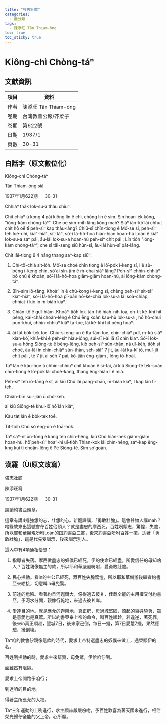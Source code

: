 ```yaml
---
title: "強志壯膽"
categories:
  - 無分類
tags:
  - 陳添旺 Tân Thiam-ōng
toc: true
toc_sticky: true
---
```


# Kiông-chì Chòng-táⁿ

## 文獻資訊

| 項目 | 資料 |
|---|---|
| 作者 | 陳添旺 Tân Thiam-ōng |
| 卷期 | 台灣教會公報/芥菜子 |
| 卷期 | 第622號 |
| 日期 | 1937/1 |
| 頁數 | 30-31 |

## 白話字（原文數位化）

Kiông-chì Chòng-táⁿ

Tân Thiam-ōng siá

1937年1月622期      30-31

Chhiáⁿ tha̍k Iok-su-a thâu chiuⁿ.

Chit chiuⁿ ū kóng 4 pái kiông lín ê chì, chòng lín ê sim. Sin hoan-e̍k kóng, "ióng-kám chòng-táⁿ". Che oē sím-mi̍h lâng kóng mah? Siáⁿ iân-kò͘ lâi chhut chit hō oē tī peh-sìⁿ kap thâu-lâng? Chiū-sī chīn-tiong ê Mô͘-se sí, peh-sìⁿ teh loé-chì, kiaⁿ-hiâⁿ, sit-táⁿ, só͘-í Iâ-hô-hoa hián-hiān hoan-hù Loán ê kiáⁿ Iok-su-a saⁿ pái, āu-lâi Iok-su-a hoan-hù peh-sìⁿ chi̍t pái , Lín tio̍h "ióng-kám chòng-táⁿ", che sī tāi-seng siū hùn-sī, āu-lâi hùn-sī pa̍t-lâng.

Chit lāi-tiong ū 4 hāng thang saⁿ-kap siūⁿ:

1. Chí-tō-chiá sit-lo̍h. Mô͘-se choè chīn tiong ê lô͘-po̍k í-keng sí, i ê sù-bēng í-keng chīn, só͘ ài sìn-jīm ê m̄-chai siáⁿ lâng? Peh-sìⁿ chhin-chhiūⁿ bô chú ê khoán, só͘-í Iâ-hô-hoa giâm-giâm hoan-hù, ài ióng-kám chòng-táⁿ.

2. Bîn-sim iô-tāng. Khoàⁿ in ê chú-kong í-keng sí, chèng peh-sìⁿ sit-táⁿ kiaⁿ-hiâⁿ, só͘-í Iâ-hô-hoa pī-pān hō͘-kè-chiá Iok-su-a lâi soà-chiap, chhiat-ì kiò in m̄-bián kiaⁿ.

3. Chiân-tô͘ ê guî-hiám .Khoàⁿ-tio̍h Iok-tàn-hô hiah-nih toā, oh-tit kè-khì hit pêng, kai-chài choân-lêng ê Chú ēng koân kau-hù Iok-su-a , hō͘ hô-chuí pun-khui, chhin-chhiūⁿ kiâⁿ ta-toē, lâi kè-khì hit pêng hoāⁿ.

4. ài ta̍t bo̍k-tek toē. Chiū-sī èng-ún ê Ka-lâm toē, chin-chiàⁿ puî, m̄-kú siâⁿ kian-kò͘, khiā-khí ê peh-sìⁿ hiau-ióng, sui-sī ì-ài iā sī chin kiaⁿ. Só͘-í Iok-su-a hōng Siōng-tè ê bēng-lēng, kiò peh-sìⁿ sūn-thàn, nā uî-ke̍h, tio̍h sí choē, āu-lâi in chin-chiàⁿ sūn-thàn, se̍h-siâⁿ 7 ji̍t, āu-lâi ka-kī tó, muí-ji̍t chi̍t pái , tē 7 ji̍t ài se̍h 7 pái, kó-jiân èng-giām , lóng tó-hoāi.

Taⁿ lán ê kàu-hoē tī chhin-chhiūⁿ chit khoán ê sî-tāi, ài kiû Siōng-tè te̍k-soán chīn-tiong ê lô͘-po̍k lâi choè-kang, thang êng-hián I ê miâ.

Peh-sìⁿ teh iô-tāng ê sî, ài kiû Chú lâi pang-chān, m̄-bián kiaⁿ, I kap lán tī-teh.

Chiân-bīn sui-jiân ū chó͘-keh.

ài kiû Siōng-tè khui-lō͘ hō͘ lán kiâⁿ;

Kàu ta̍t lán ê bo̍k-tek toē.

Tit-tio̍h Chú só͘ èng-ún ê toā-hok.

Taⁿ saⁿ-nî ūn-tōng ê kang teh chìn-hêng, kiû Chú hián-hek giâm-giâm hoan-hù, hō͘ peh-sìⁿ hoaⁿ-hí uī-tio̍h Thian-kok lâi chìn-hêng, saⁿ-kap êng-kng kui tī choân-lêng ê Pē Siōng-tè. Sim só͘ goān.

## 漢羅（Ùi原文改寫）

強志壯膽

陳添旺寫

1937年1月622期      30-31

請讀約書亞頭章。

這章有講4擺強恁的志，壯恁的心。新翻譯講，「勇敢壯膽」。這會甚物人講mah？啥緣故來出這號會佇百姓佮頭人？就是盡忠的摩西死，百姓咧餒志，驚惶，失膽，所以耶和華顯現吩咐Loán的囝約書亞三擺，後來約書亞吩咐百姓一擺，恁著「勇敢壯膽」，這是代先受訓示，後來訓示別人。

這內中有4項通相佮想：

1. 指導者失落。摩西做盡忠的奴僕已經死，伊的使命已經盡，所愛信任的毋知啥人？百姓親像無主的款，所以耶和華嚴嚴吩咐，愛勇敢壯膽。

2. 民心搖動。看in的主公已經死，眾百姓失膽驚惶，所以耶和華備辦後繼者約書亞來紲接，切意叫in毋免驚。

3. 前途的危險。看著約旦河遐爾大，僫得過去彼爿，佳哉全能的主用權交付約書亞，予河水分開，親像行乾地，來過去彼爿岸。

4. 愛達目的地。就是應允的迦南地，真正肥，毋過城堅固，徛起的百姓驍勇，雖是意愛也是真驚。所以約書亞奉上帝的命令，叫百姓順趁，若違逆，著死罪，後來in真正順趁，踅城7日，後來家己倒，每日一擺，第7日愛踅7擺，果然應驗，攏倒壞。

Taⁿ咱的教會佇親像這款的時代，愛求上帝特選盡忠的奴僕來做工，通榮顯伊的名。

百姓咧搖動的時，愛求主來幫贊，毋免驚，伊佮咱佇咧。

面雖然有阻隔。

愛求上帝開路予咱行；

到達咱的目的地。

得著主所應允的大福。

Taⁿ三年運動的工咧進行，求主顯赫嚴嚴吩咐，予百姓歡喜為著天國來進行，相佮榮光歸佇全能的父上帝。心所願。
